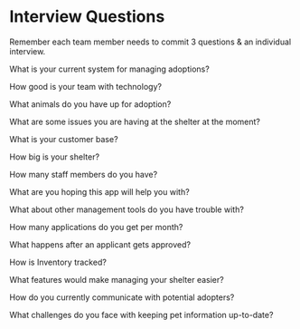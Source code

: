 # Interview Questions

Remember each team member needs to commit 3 questions & an individual interview.

What is your current system for managing adoptions?  

How good is your team with technology?

What animals do you have up for adoption?  

What are some issues you are having at the shelter at the moment?

What is your customer base?

How big is your shelter? 

How many staff members do you have?

What are you hoping this app will help you with?

What about other management tools do you have trouble with?

How many applications do you get per month?

What happens after an applicant gets approved?

How is Inventory tracked?

What features would make managing your shelter easier?

How do you currently communicate with potential adopters?

What challenges do you face with keeping pet information up-to-date? 
